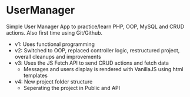 # UserManager
Simple User Manager App to practice/learn PHP, OOP, MySQL and CRUD actions. Also first time using Git/Github.

- v1: Uses functional programming
- v2: Switched to OOP, replaced controller logic, restructured project, overall cleanups and improvements
- v3: Uses the JS Fetch API to send CRUD actions and fetch data
    - Messages and users display is rendered with VanillaJS using html templates
- v4: New project folder structure
    - Seperating the project in Public and API